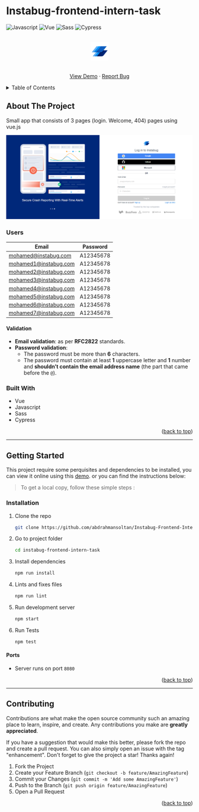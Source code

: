 # Instabug-frontend-intern-task

<div id="top"></div>

![Javascript](https://img.shields.io/badge/JavaScript-323330?style=for-the-badge&logo=javascript&logoColor=F7DF1E)
![Vue](https://img.shields.io/badge/Vue.js-35495E?style=for-the-badge&logo=vuedotjs&logoColor=4FC08D)
![Sass](https://img.shields.io/badge/Sass-CC6699?style=for-the-badge&logo=sass&logoColor=white)
![Cypress](https://img.shields.io/badge/Cypress-17202C?style=for-the-badge&logo=cypress&logoColor=white)

<!-- PROJECT LOGO -->
<div align="center">
<br>
<a href="https://instabug-frontend-intern-task.vercel.app/">
    <img src="./src/assets/logos/logo.svg" alt="Logo" height="50" >
  </a>
<br>
<br>

  <p align="center">
  <a href="https://instabug-frontend-intern-task.vercel.app/">View Demo</a>
    ·
    <a href="https://github.com/abdrahmansoltan/Instabug-Frontend-Intern-task/issues">Report Bug</a>
  </p>
</div>

<!-- TABLE OF CONTENTS -->
<details>
  <summary>Table of Contents</summary>
  <ol>
    <li>
      <a href="#about-the-project">About The Project</a>
      <ul>
        <li><a href="#built-with">Built With</a></li>
        <li><a href="#users">Users</a></li>
      </ul>
    </li>
    <li>
      <a href="#getting-started">Getting Started</a>
      <ul>
        <li><a href="#installation">Installation</a></li>
        <li><a href="#ports">Ports</a></li>
      </ul>
    </li>
    <li><a href="#contributing">Contributing</a></li>
  </ol>
</details>

<!-- ABOUT THE PROJECT -->

## About The Project

Small app that consists of 3 pages (login. Welcome, 404) pages using vue.js

![Preview](./src/assets/images//preview.PNG)

### Users

| Email                 | Password  |
| --------------------- | --------- |
| mohamed@instabug.com  | A12345678 |
| mohamed1@instabug.com | A12345678 |
| mohamed2@instabug.com | A12345678 |
| mohamed3@instabug.com | A12345678 |
| mohamed4@instabug.com | A12345678 |
| mohamed5@instabug.com | A12345678 |
| mohamed6@instabug.com | A12345678 |
| mohamed7@instabug.com | A12345678 |

#### Validation

- **Email validation**: as per **RFC2822** standards.
- **Password validation**:
  - The password must be more than **6** characters.
  - The password must contain at least **1** uppercase letter and **1** number and **shouldn’t contain the email address name** (the part that came before the `@`).

### Built With

- Vue
- Javascript
- Sass
- Cypress

<p align="right">(<a href="#top">back to top</a>)</p>

---

<!-- GETTING STARTED -->

## Getting Started

This project require some perquisites and dependencies to be installed, you can view it online using this [demo](https://instabug-frontend-intern-task.vercel.app/). or you can find the instructions below:

> To get a local copy, follow these simple steps :

### Installation

1. Clone the repo
   ```sh
   git clone https://github.com/abdrahmansoltan/Instabug-Frontend-Intern-task.git
   ```
2. Go to project folder

   ```sh
   cd instabug-frontend-intern-task
   ```

3. Install dependencies

   ```bash
   npm run install
   ```

4. Lints and fixes files

   ```bash
   npm run lint
   ```

5. Run development server

   ```sh
   npm start
   ```

6. Run Tests

   ```sh
   npm test
   ```

#### Ports

- Server runs on port `8080`

<p align="right">(<a href="#top">back to top</a>)</p>

---

<!-- CONTRIBUTING -->

## Contributing

Contributions are what make the open source community such an amazing place to learn, inspire, and create. Any contributions you make are **greatly appreciated**.

If you have a suggestion that would make this better, please fork the repo and create a pull request. You can also simply open an issue with the tag "enhancement".
Don't forget to give the project a star! Thanks again!

1. Fork the Project
2. Create your Feature Branch (`git checkout -b feature/AmazingFeature`)
3. Commit your Changes (`git commit -m 'Add some AmazingFeature'`)
4. Push to the Branch (`git push origin feature/AmazingFeature`)
5. Open a Pull Request

<p align="right">(<a href="#top">back to top</a>)</p>
